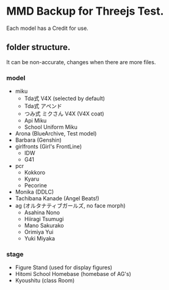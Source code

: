 # MMD Backup for Threejs Test.
Each model has a Credit for use.

## folder structure.
It can be non-accurate, changes when there are more files. 
### model
- miku
    - Tda式 V4X (selected by default)
    - Tda式 アペンド
    - つみ式 ミクさん V4X (V4X coat)
    - Api Miku
    - School Uniform Miku
- Arona (BlueArchive, Test model)
- Barbara (Genshin)
- girlfronts (Girl's FrontLine)
    - IDW 
    - G41
- pcr
    - Kokkoro
    - Kyaru
    - Pecorine
- Monika (DDLC)
- Tachibana Kanade (Angel Beats!)
- ag (オルタナティブガールズ, no face morph)
    - Asahina Nono
    - Hiiragi Tsumugi
    - Mano Sakurako
    - Orimiya Yui
    - Yuki Miyaka
### stage
- Figure Stand (used for display figures)
- Hitomi School Homebase (homebase of AG's)
- Kyoushitu (class Room)